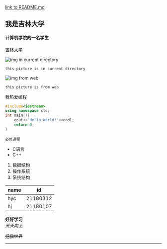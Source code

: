 [link to README.md](./README.md)

## 我是吉林大学
#### 计算机学院的一名学生

[吉林大学](https://www.jlu.edu.cn/)

![img in current directory](./freedom.png)
```
this picture is in current directory
```
![img from web](https://www.jlu.edu.cn/images/logo.jpg)
```
this picture is from web
```
我热爱编程
<!-- code block -->
```c++
#include<iostream>
using namespace std;
int main(){
    cout<<"Hello World!"<<endl;
    return 0;
}
```

`必修课程`

* C语言
* C++

1. 数据结构
1. 操作系统
1. 系统结构



<!-- table -->
| name      | id     |  
| --------- | --------- |  
| hyc       | 21180312 |  
| hj        | 21180107|


__好好学习__  
*天天向上*

~~拯救世界~~

<!-- horizontal rule -->
___
